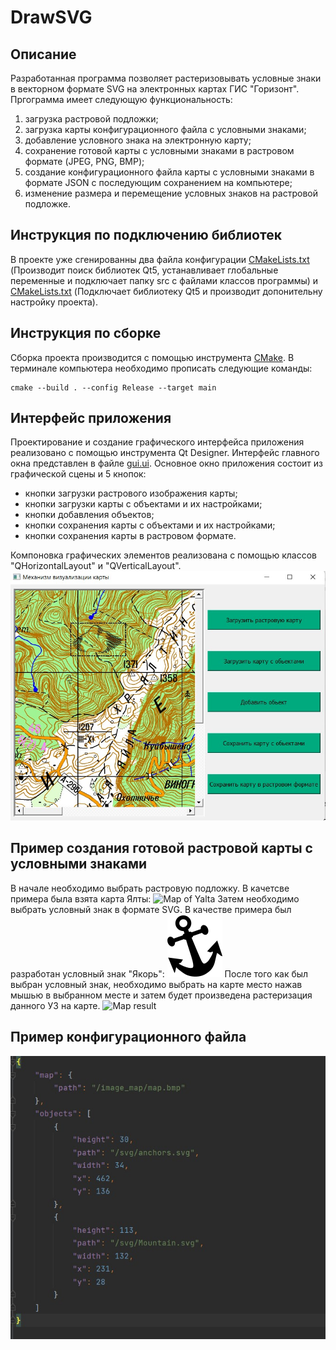 # DrawSVG

## Описание

Разработанная программа позволяет растеризовывать условные знаки в векторном формате SVG на электронных картах ГИС "Горизонт". Пргограмма имеет следующую функциональность:
1. загрузка растровой подложки;
2. загрузка карты конфигурационного файла с условными знаками;
3. добавление условного знака на электронную карту;
4. сохранение готовой карты с условными знаками в растровом формате (JPEG, PNG, BMP);
5. создание конфигурационного файла карты с условными знаками в формате JSON с последующим сохранением на компьютере;
6. изменение размера и перемещение условных знаков на растровой подложке.

## Инструкция по подключению библиотек

В проекте уже сгенированны два файла конфигурации [CMakeLists.txt](https://github.com/Sergey030520/DrawSVG/blob/4a86d1db5301a9ea4958864bc5388e7e0ff71ed8/CMakeLists.txt) (Производит поиск библиотек Qt5, устанавливает глобальные переменные и подключает папку src с файлами классов программы) и [CMakeLists.txt](https://github.com/Sergey030520/DrawSVG/blob/4a86d1db5301a9ea4958864bc5388e7e0ff71ed8/src/CMakeLists.txt) (Подключает библиотеку Qt5 и производит допонительну настройку проекта).

## Инструкция по сборке

Сборка проекта производится с помощью инструмента [CMake](https://cmake.org/). В терминале компьютера необходимо прописать следующие команды: 

```
cmake --build . --config Release --target main
```
## Интерфейс приложения
Проектирование и создание графического интерфейса приложения реализовано с помощью инструмента Qt Designer. Интерфейс главного окна представлен в файле [gui.ui](ui/gui.ui). Основное окно приложения состоит из графической сцены и 5 кнопок:
+ кнопки загрузки растрового изображения карты;
+ кнопки загрузки карты с объектами и их настройками;
+ кнопки добавления объектов;
+ кнопки сохранения карты с объектами и их настройками;
+ кнопки сохранения карты в растровом формате.

Компоновка графических элементов реализована с помощью классов "QHorizontalLayout" и "QVerticalLayout".
![Application DrawSVG](Image/Application_DrawSVG.jpg)

## Пример создания готовой растровой карты с условными знаками
В начале необходимо выбрать растровую подложку. В качетсве примера была взята карта Ялты:
![Map of Yalta](Image/MapYalta.jpg)
Затем необходимо выбрать условный знак в формате SVG. В качестве примера был разработан условный знак "Якорь":
![Anchors](Image/anchors.svg)
После того как был выбран условный знак, необходимо выбрать на карте место нажав мышью в выбранном месте и затем будет произведена растеризация данного УЗ на карте.
![Map result](Image/map_26_04_2022_11_42.BMP)

## Пример конфигурационного файла

![Map configuration](Image/map_configuration.jpg)
